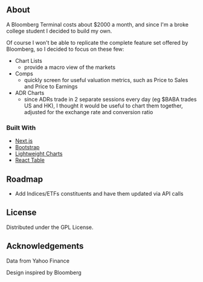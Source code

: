 ## About

A Bloomberg Terminal costs about $2000 a month, and since I'm a broke college student I decided to build my own.

Of course I won't be able to replicate the complete feature set offered by Bloomberg, so I decided to focus on these few:

- Chart Lists
  - provide a macro view of the markets
- Comps
  - quickly screen for useful valuation metrics, such as Price to Sales and Price to Earnings
- ADR Charts
  - since ADRs trade in 2 separate sessions every day (eg $BABA trades US and HK), I thought it would be useful to chart them together, adjusted for the exchange rate and conversion ratio

### Built With

- [Next.js](https://nextjs.org/)
- [Bootstrap](https://getbootstrap.com)
- [Lightweight Charts](https://www.tradingview.com/HTML5-stock-forex-bitcoin-charting-library/)
- [React Table](https://react-table.tanstack.com/)

## Roadmap

- Add Indices/ETFs constituents and have them updated via API calls

## License

Distributed under the GPL License.

## Acknowledgements

Data from Yahoo Finance

Design inspired by Bloomberg

